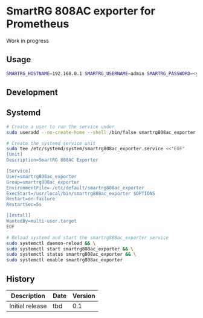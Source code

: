 # SmartRG 808AC exporter for Prometheus

Work in progress


## Usage

```bash
SMARTRG_HOSTNAME=192.168.0.1 SMARTRG_USERNAME=admin SMARTRG_PASSWORD=<your password> ./smartrg808ac_exporter
```

## Development


## Systemd

```bash
# Create a user to run the service under
sudo useradd --no-create-home --shell /bin/false smartrg808ac_exporter

# Create the systemd service unit
sudo tee /etc/systemd/system/smartrg808ac_exporter.service <<"EOF"
[Unit]
Description=SmartRG 808AC Exporter

[Service]
User=smartrg808ac_exporter
Group=smartrg808ac_exporter
EnvironmentFile=-/etc/default/smartrg808ac_exporter
ExecStart=/usr/local/bin/smartrg808ac_exporter $OPTIONS
Restart=on-failure
RestartSec=5s

[Install]
WantedBy=multi-user.target
EOF

# Reload systemd and start the smartrg808ac_exporter service
sudo systemctl daemon-reload && \
sudo systemctl start smartrg808ac_exporter && \
sudo systemctl status smartrg808ac_exporter && \
sudo systemctl enable smartrg808ac_exporter
```

## History

| Description | Date | Version |
| ----------- | ---- | ------- |
| Initial release | tbd | 0.1 |